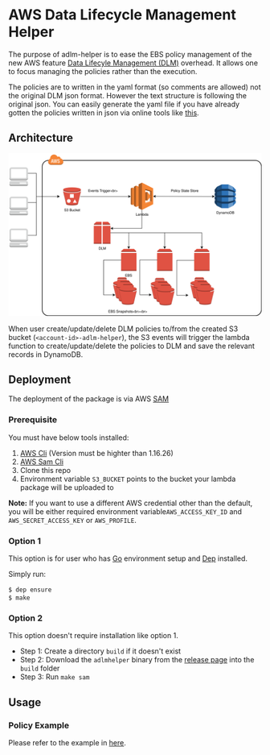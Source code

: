 # AWS Data Lifecycle Management Helper
The purpose of adlm-helper is to ease the EBS policy management of the new AWS feature [Data Lifecyle Management (DLM)](https://aws.amazon.com/about-aws/whats-new/2018/07/introducing-amazon-data-lifecycle-manager-for-ebs-snapshots/) overhead. It allows one to focus managing the policies rather than the execution. 

The policies are to written in the yaml format (so comments are allowed) not the original DLM json format. However the text structure is following the original json. You can easily generate the yaml file if you have already gotten the policies written in json via online tools like [this](https://www.json2yaml.com/).

## Architecture
![Diagram](docs/adlm-helper.svg)

When user create/update/delete DLM policies to/from the created S3 bucket (`<account-id>-adlm-helper`), the S3 events will trigger the lambda function to create/update/delete the policies to DLM and save the relevant records in DynamoDB. 


## Deployment
The deployment of the package is via AWS [SAM](https://docs.aws.amazon.com/serverlessrepo/latest/devguide/using-aws-sam.html)

### Prerequisite
You must have below tools installed:

1. [AWS Cli](https://docs.aws.amazon.com/cli/latest/userguide/installing.html) (Version must be highter than 1.16.26)
2. [AWS Sam Cli](https://docs.aws.amazon.com/lambda/latest/dg/sam-cli-requirements.html)
3. Clone this repo
4. Environment variable `S3_BUCKET` points to the bucket your lambda package will be uploaded to


<b>Note:</b> If you want to use a different AWS credential other than the default, you will be either required environment variable`AWS_ACCESS_KEY_ID` and `AWS_SECRET_ACCESS_KEY` or `AWS_PROFILE`.

### Option 1
This option is for user who has [Go](https://golang.org/doc/install) environment setup and [Dep](https://github.com/golang/dep) installed.

Simply run:

    $ dep ensure
    $ make

### Option 2
This option doesn't require installation like option 1. 

- Step 1: Create a directory `build` if it doesn't exist
- Step 2: Download the `adlmhelper` binary from the [release page](https://github.com/liangrog/adlm-helper/releases) into the `build` folder
- Step 3: Run `make sam`

## Usage

### Policy Example
Please refer to the example in [here](examples/example.yaml).
